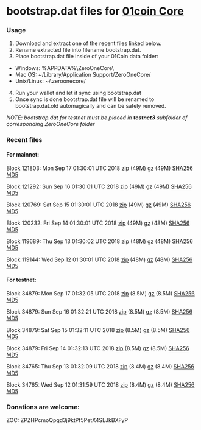 # bootstrap.dat files for [01coin Core](https://01coin.io)

### Usage

1. Download and extract one of the recent files linked below.
2. Rename extracted file into filename bootstrap.dat.
3. Place bootstrap.dat file inside of your 01Coin data folder:
 - Windows: %APPDATA%\ZeroOneCore\
 - Mac OS: ~/Library/Application Support/ZeroOneCore/
 - Unix/Linux: ~/.zeroonecore/
4. Run your wallet and let it sync using bootstrap.dat
5. Once sync is done bootstrap.dat file will be renamed to bootstrap.dat.old automagically and can be safely removed.

_NOTE: bootstrap.dat for testnet must be placed in **testnet3** subfolder of corresponding ZeroOneCore folder_

### Recent files

#### For mainnet:

Block 121803: Mon Sep 17 01:30:01 UTC 2018 [zip](https://files.01coin.io/mainnet/2018-09-17/bootstrap.dat.zip) (49M) [gz](https://files.01coin.io/mainnet/2018-09-17/bootstrap.dat.tar.gz) (49M) [SHA256](https://files.01coin.io/mainnet/2018-09-17/sha256.txt) [MD5](https://files.01coin.io/mainnet/2018-09-17/md5.txt)

Block 121292: Sun Sep 16 01:30:01 UTC 2018 [zip](https://files.01coin.io/mainnet/2018-09-16/bootstrap.dat.zip) (49M) [gz](https://files.01coin.io/mainnet/2018-09-16/bootstrap.dat.tar.gz) (49M) [SHA256](https://files.01coin.io/mainnet/2018-09-16/sha256.txt) [MD5](https://files.01coin.io/mainnet/2018-09-16/md5.txt)

Block 120769: Sat Sep 15 01:30:01 UTC 2018 [zip](https://files.01coin.io/mainnet/2018-09-15/bootstrap.dat.zip) (49M) [gz](https://files.01coin.io/mainnet/2018-09-15/bootstrap.dat.tar.gz) (49M) [SHA256](https://files.01coin.io/mainnet/2018-09-15/sha256.txt) [MD5](https://files.01coin.io/mainnet/2018-09-15/md5.txt)

Block 120232: Fri Sep 14 01:30:01 UTC 2018 [zip](https://files.01coin.io/mainnet/2018-09-14/bootstrap.dat.zip) (49M) [gz](https://files.01coin.io/mainnet/2018-09-14/bootstrap.dat.tar.gz) (48M) [SHA256](https://files.01coin.io/mainnet/2018-09-14/sha256.txt) [MD5](https://files.01coin.io/mainnet/2018-09-14/md5.txt)

Block 119689: Thu Sep 13 01:30:02 UTC 2018 [zip](https://files.01coin.io/mainnet/2018-09-13/bootstrap.dat.zip) (48M) [gz](https://files.01coin.io/mainnet/2018-09-13/bootstrap.dat.tar.gz) (48M) [SHA256](https://files.01coin.io/mainnet/2018-09-13/sha256.txt) [MD5](https://files.01coin.io/mainnet/2018-09-13/md5.txt)

Block 119144: Wed Sep 12 01:30:01 UTC 2018 [zip](https://files.01coin.io/mainnet/2018-09-12/bootstrap.dat.zip) (48M) [gz](https://files.01coin.io/mainnet/2018-09-12/bootstrap.dat.tar.gz) (48M) [SHA256](https://files.01coin.io/mainnet/2018-09-12/sha256.txt) [MD5](https://files.01coin.io/mainnet/2018-09-12/md5.txt)


#### For testnet:

Block 34879: Mon Sep 17 01:32:05 UTC 2018 [zip](https://files.01coin.io/testnet/2018-09-17/bootstrap.dat.zip) (8.5M) [gz](https://files.01coin.io/testnet/2018-09-17/bootstrap.dat.tar.gz) (8.5M) [SHA256](https://files.01coin.io/testnet/2018-09-17/sha256.txt) [MD5](https://files.01coin.io/testnet/2018-09-17/md5.txt)

Block 34879: Sun Sep 16 01:32:21 UTC 2018 [zip](https://files.01coin.io/testnet/2018-09-16/bootstrap.dat.zip) (8.5M) [gz](https://files.01coin.io/testnet/2018-09-16/bootstrap.dat.tar.gz) (8.5M) [SHA256](https://files.01coin.io/testnet/2018-09-16/sha256.txt) [MD5](https://files.01coin.io/testnet/2018-09-16/md5.txt)

Block 34879: Sat Sep 15 01:32:11 UTC 2018 [zip](https://files.01coin.io/testnet/2018-09-15/bootstrap.dat.zip) (8.5M) [gz](https://files.01coin.io/testnet/2018-09-15/bootstrap.dat.tar.gz) (8.5M) [SHA256](https://files.01coin.io/testnet/2018-09-15/sha256.txt) [MD5](https://files.01coin.io/testnet/2018-09-15/md5.txt)

Block 34879: Fri Sep 14 01:32:13 UTC 2018 [zip](https://files.01coin.io/testnet/2018-09-14/bootstrap.dat.zip) (8.5M) [gz](https://files.01coin.io/testnet/2018-09-14/bootstrap.dat.tar.gz) (8.5M) [SHA256](https://files.01coin.io/testnet/2018-09-14/sha256.txt) [MD5](https://files.01coin.io/testnet/2018-09-14/md5.txt)

Block 34765: Thu Sep 13 01:32:09 UTC 2018 [zip](https://files.01coin.io/testnet/2018-09-13/bootstrap.dat.zip) (8.4M) [gz](https://files.01coin.io/testnet/2018-09-13/bootstrap.dat.tar.gz) (8.4M) [SHA256](https://files.01coin.io/testnet/2018-09-13/sha256.txt) [MD5](https://files.01coin.io/testnet/2018-09-13/md5.txt)

Block 34765: Wed Sep 12 01:31:59 UTC 2018 [zip](https://files.01coin.io/testnet/2018-09-12/bootstrap.dat.zip) (8.4M) [gz](https://files.01coin.io/testnet/2018-09-12/bootstrap.dat.tar.gz) (8.4M) [SHA256](https://files.01coin.io/testnet/2018-09-12/sha256.txt) [MD5](https://files.01coin.io/testnet/2018-09-12/md5.txt)


### Donations are welcome:

ZOC: ZPZHPcmoQpqd3j9ktPf5PetX4SLJkBXFyP
